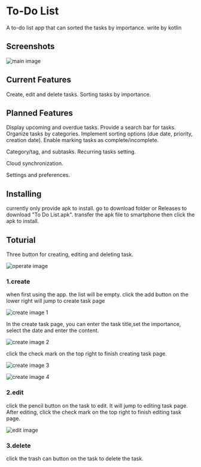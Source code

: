 # To-Do List

A to-do list app that can sorted the tasks by importance.
write by kotlin

## Screenshots

![main image](screenshots/Screenshot_main.png)




## Current Features

Create, edit and delete tasks.
Sorting tasks by importance.

## Planned Features

Display upcoming and overdue tasks.
Provide a search bar for tasks.
Organize tasks by categories.
Implement sorting options (due date, priority, creation date).
Enable marking tasks as complete/incomplete.

Category/tag, and subtasks.
Recurring tasks setting.

Cloud synchronization.

Settings and preferences.

## Installing

currently only provide apk to install.
go to download folder or Releases to download "To Do List.apk". 
transfer the apk file to smartphone then click the apk to install.


## Toturial

Three button for creating, editing and deleting task.

![operate image](screenshots/Screenshot_main_operate.png)

### 1.create

when first using the app. the list will be empty.
click the add button on the lower right will jump to create task page

![create image 1](screenshots/Screenshot_creat1.png)

In the create task page, you can enter the task title,set the importance, select the date and enter the content.

![create image 2](screenshots/Screenshot_create2.png)

click the check mark on the top right to finish creating task page.

![create image 3](screenshots/Screenshot_create3.png)

![create image 4](screenshots/Screenshot_create4.png)

### 2.edit

click the pencil button on the task to edit. It will jump to editing task page. 
After editing, click the check mark on the top right to finish editing task page.

![edit image](screenshots/Screenshot_edit.png)

### 3.delete

click the trash can button on the task to delete the task. 

